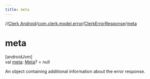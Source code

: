 ```yaml
---
title: meta
---
```

//[Clerk Android](../../../index.html)/[com.clerk.model.error](../index.html)/[ClerkErrorResponse](index.html)/[meta](meta.html)



# meta



[androidJvm]\
val [meta](meta.html): [Meta](../-meta/index.html)? = null



An object containing additional information about the error response.




